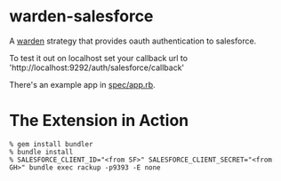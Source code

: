 warden-salesforce
=============

A [warden](http://github.com/hassox/warden) strategy that provides oauth authentication to salesforce.

To test it out on localhost set your callback url to 'http://localhost:9292/auth/salesforce/callback'

There's an example app in [spec/app.rb](/ejholmes/warden-salesforce/blob/master/spec/app.rb).

The Extension in Action
=======================
    % gem install bundler
    % bundle install
    % SALESFORCE_CLIENT_ID="<from SF>" SALESFORCE_CLIENT_SECRET="<from GH>" bundle exec rackup -p9393 -E none
